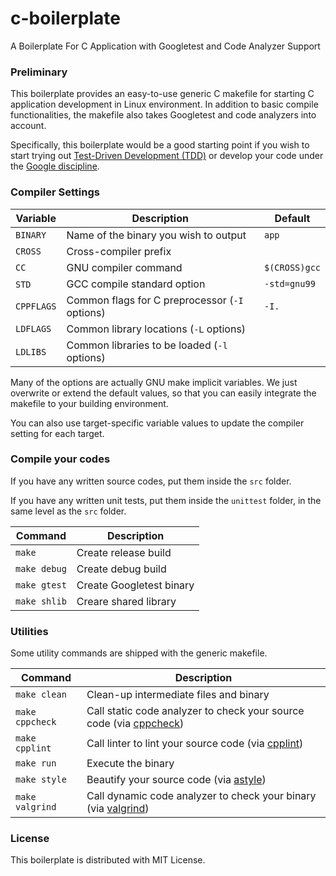 # c-boilerplate
A Boilerplate For C Application with Googletest and Code Analyzer Support

### Preliminary
This boilerplate provides an easy-to-use generic C makefile for starting C application development in Linux environment. In addition to basic compile functionalities, the makefile also takes Googletest and code analyzers into account.

Specifically, this boilerplate would be a good starting point if you wish to start trying out [Test-Driven Development (TDD)](https://en.wikipedia.org/wiki/Test-driven_development) or develop your code under the [Google discipline](https://google.github.io/styleguide/cppguide.html).

### Compiler Settings

| Variable   | Description                                    | Default       |
|------------|------------------------------------------------|---------------|
| `BINARY`   | Name of the binary you wish to output          | `app`         |
| `CROSS`    | Cross-compiler prefix                          |               |
| `CC`       | GNU compiler command                           | `$(CROSS)gcc` |
| `STD`      | GCC compile standard option                    | `-std=gnu99`  |
| `CPPFLAGS` | Common flags for C preprocessor (`-I` options) | `-I.`         |
| `LDFLAGS`  | Common library locations (`-L` options)        |               |
| `LDLIBS`   | Common libraries to be loaded (`-l` options)   |               |

Many of the options are actually GNU make implicit variables. We just overwrite or extend the default values, so that you can easily integrate the makefile to your building environment.

You can also use target-specific variable values to update the compiler setting for each target.

### Compile your codes
If you have any written source codes, put them inside the `src` folder.

If you have any written unit tests, put them inside the `unittest` folder, in the same level as the `src` folder.

| Command      | Description                                    |
|--------------|------------------------------------------------|
| `make`       | Create release build                           |
| `make debug` | Create debug build                             |
| `make gtest` | Create Googletest binary                       |
| `make shlib` | Creare shared library                          |

### Utilities
Some utility commands are shipped with the generic makefile.

| Command         | Description                                                                                           |
|-----------------|-------------------------------------------------------------------------------------------------------|
| `make clean`    | Clean-up intermediate files and binary                                                                |
| `make cppcheck` | Call static code analyzer to check your source code (via [cppcheck](http://cppcheck.sourceforge.net)) |
| `make cpplint`  | Call linter to lint your source code (via [cpplint](https://github.com/cpplint/cpplint))              |
| `make run`      | Execute the binary                                                                                    |
| `make style`    | Beautify your source code (via [astyle](http://astyle.sourceforge.net))                               |
| `make valgrind` | Call dynamic code analyzer to check your binary (via [valgrind](http://valgrind.org))                 |

### License
This boilerplate is distributed with MIT License.
